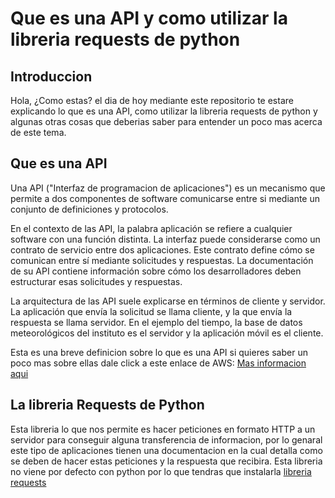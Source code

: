 # Que es una API y como utilizar la libreria requests de python
## Introduccion
Hola, ¿Como estas? el dia de hoy mediante este repositorio te estare explicando lo que es una API, como utilizar la libreria requests de python y algunas otras cosas que deberias saber para entender un poco mas acerca de este tema.

## Que es una API
Una API ("Interfaz de programacion de aplicaciones") es un mecanismo que permite a dos componentes de software comunicarse entre si mediante un conjunto de definiciones y protocolos.
 
En el contexto de las API, la palabra aplicación se refiere a cualquier software con una función distinta. La interfaz puede considerarse como un contrato de servicio entre dos aplicaciones. Este contrato define cómo se comunican entre sí mediante solicitudes y respuestas. La documentación de su API contiene información sobre cómo los desarrolladores deben estructurar esas solicitudes y respuestas.

La arquitectura de las API suele explicarse en términos de cliente y servidor. La aplicación que envía la solicitud se llama cliente, y la que envía la respuesta se llama servidor. En el ejemplo del tiempo, la base de datos meteorológicos del instituto es el servidor y la aplicación móvil es el cliente. 

Esta es una breve definicion sobre lo que es una API si quieres saber un poco mas sobre ellas dale click a este enlace de AWS: [Mas informacion aqui](https://aws.amazon.com/es/what-is/api/)

## La libreria Requests de Python

Esta libreria lo que nos permite es hacer peticiones en formato HTTP a un servidor para conseguir alguna transferencia de informacion, por lo genaral este tipo de aplicaciones tienen una documentacion en la cual detalla como se deben de hacer estas peticiones y la respuesta que recibira. Esta libreria no viene por defecto con python por lo que tendras que instalarla [libreria requests](https://pypi.org/project/requests/)


